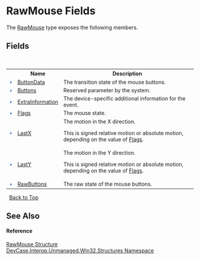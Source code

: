 # RawMouse Fields
 

The <a href="T_DevCase_Interop_Unmanaged_Win32_Structures_RawMouse">RawMouse</a> type exposes the following members.


## Fields
&nbsp;<table><tr><th></th><th>Name</th><th>Description</th></tr><tr><td>![Public field](media/pubfield.gif "Public field")</td><td><a href="F_DevCase_Interop_Unmanaged_Win32_Structures_RawMouse_ButtonData">ButtonData</a></td><td>
The transition state of the mouse buttons.</td></tr><tr><td>![Public field](media/pubfield.gif "Public field")</td><td><a href="F_DevCase_Interop_Unmanaged_Win32_Structures_RawMouse_Buttons">Buttons</a></td><td>
Reserved parameter by the system.</td></tr><tr><td>![Public field](media/pubfield.gif "Public field")</td><td><a href="F_DevCase_Interop_Unmanaged_Win32_Structures_RawMouse_ExtraInformation">ExtraInformation</a></td><td>
The device-specific additional information for the event.</td></tr><tr><td>![Public field](media/pubfield.gif "Public field")</td><td><a href="F_DevCase_Interop_Unmanaged_Win32_Structures_RawMouse_Flags">Flags</a></td><td>
The mouse state.</td></tr><tr><td>![Public field](media/pubfield.gif "Public field")</td><td><a href="F_DevCase_Interop_Unmanaged_Win32_Structures_RawMouse_LastX">LastX</a></td><td>
The motion in the X direction. 

 This is signed relative motion or absolute motion, depending on the value of <a href="F_DevCase_Interop_Unmanaged_Win32_Structures_RawMouse_Flags">Flags</a>.</td></tr><tr><td>![Public field](media/pubfield.gif "Public field")</td><td><a href="F_DevCase_Interop_Unmanaged_Win32_Structures_RawMouse_LastY">LastY</a></td><td>
The motion in the Y direction. 

 This is signed relative motion or absolute motion, depending on the value of <a href="F_DevCase_Interop_Unmanaged_Win32_Structures_RawMouse_Flags">Flags</a>.</td></tr><tr><td>![Public field](media/pubfield.gif "Public field")</td><td><a href="F_DevCase_Interop_Unmanaged_Win32_Structures_RawMouse_RawButtons">RawButtons</a></td><td>
The raw state of the mouse buttons.</td></tr></table>&nbsp;
<a href="#rawmouse-fields">Back to Top</a>

## See Also


#### Reference
<a href="T_DevCase_Interop_Unmanaged_Win32_Structures_RawMouse">RawMouse Structure</a><br /><a href="N_DevCase_Interop_Unmanaged_Win32_Structures">DevCase.Interop.Unmanaged.Win32.Structures Namespace</a><br />